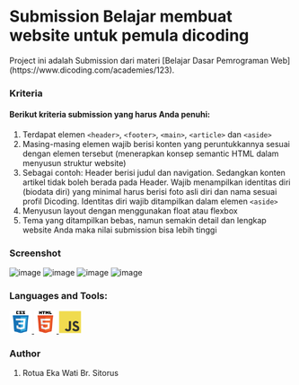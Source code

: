 <h1>Submission Belajar membuat website untuk pemula dicoding</h1>
Project ini adalah Submission dari materi [Belajar Dasar Pemrograman Web] (https://www.dicoding.com/academies/123).

### Kriteria
#### Berikut kriteria submission yang harus Anda penuhi:

1. Terdapat elemen `<header>`, `<footer>`, `<main>`, `<article>` dan `<aside>`
2. Masing-masing elemen wajib berisi konten yang peruntukkannya sesuai dengan elemen tersebut (menerapkan konsep semantic HTML dalam menyusun struktur website)
3. Sebagai contoh: Header berisi judul dan navigation. Sedangkan konten artikel tidak boleh berada pada Header. Wajib menampilkan identitas diri (biodata diri) yang minimal harus berisi foto asli diri dan nama sesuai profil Dicoding. Identitas diri wajib ditampilkan dalam elemen `<aside>`
4. Menyusun layout dengan menggunakan float atau flexbox
5. Tema yang ditampilkan bebas, namun semakin detail dan lengkap website Anda maka nilai submission bisa lebih tinggi
  

### Screenshot
![image](https://github.com/rotua1005/Web-Dasar-Dicoding-Web-Taekwondo/assets/129968626/ceff0e34-c7ae-4b5e-94a5-f98f2233327f)
![image](https://github.com/rotua1005/Web-Dasar-Dicoding-Web-Taekwondo/assets/129968626/9a5e08de-73eb-48c4-9623-465316323cbb)
![image](https://github.com/rotua1005/Web-Dasar-Dicoding-Web-Taekwondo/assets/129968626/09853230-c994-4ff1-94f7-1d1a9ba63590)
![image](https://github.com/rotua1005/Web-Dasar-Dicoding-Web-Taekwondo/assets/129968626/7e21184c-9584-418a-b369-69a0b0ae63b3)

<h3 align="left">Languages and Tools:</h3>
<p align="left"> <a href="https://www.w3schools.com/css/" target="_blank" rel="noreferrer"> <img src="https://raw.githubusercontent.com/devicons/devicon/master/icons/css3/css3-original-wordmark.svg" alt="css3" width="40" height="40"/> </a> <a href="https://www.w3.org/html/" target="_blank" rel="noreferrer"> <img src="https://raw.githubusercontent.com/devicons/devicon/master/icons/html5/html5-original-wordmark.svg" alt="html5" width="40" height="40"/> </a> <a href="https://developer.mozilla.org/en-US/docs/Web/JavaScript" target="_blank" rel="noreferrer"> <img src="https://raw.githubusercontent.com/devicons/devicon/master/icons/javascript/javascript-original.svg" alt="javascript" width="40" height="40"/> </a> </p>

### Author
<ol>
  <li>Rotua Eka Wati Br. Sitorus</li>
</ol>

